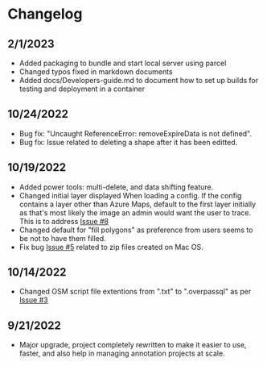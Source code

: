 # Changelog

## 2/1/2023

- Added packaging to bundle and start local server using parcel
- Changed typos fixed in markdown documents
- Added docs/Developers-guide.md to document how to set up builds for testing and deployment in a container

## 10/24/2022

- Bug fix: "Uncaught ReferenceError: removeExpireData is not defined".
- Bug fix: Issue related to deleting a shape after it has been editted.

## 10/19/2022

- Added power tools: multi-delete, and data shifting feature.
- Changed initial layer displayed When loading a config. If the config contains a layer other than Azure Maps, default to the first layer initially as that's most likely the image an admin would want the user to trace. This is to address [Issue #8](https://github.com/microsoft/satellite-imagery-labeling-tool/issues/8)
- Changed default for "fill polygons" as preference from users seems to be not to have them filled.
- Fix bug [Issue #5](https://github.com/microsoft/satellite-imagery-labeling-tool/issues/5) related to zip files created on Mac OS.

## 10/14/2022

- Changed OSM script file extentions from ".txt" to ".overpassql" as per [Issue #3](https://github.com/microsoft/satellite-imagery-labeling-tool/issues/3)

## 9/21/2022

- Major upgrade, project completely rewritten to make it easier to use, faster, and also help in managing annotation projects at scale.